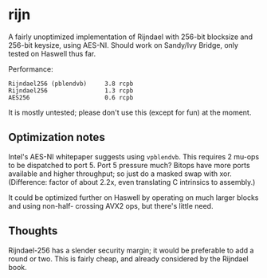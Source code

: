 rijn
====

A fairly unoptimized implementation of Rijndael with 256-bit blocksize and 256-bit keysize,
using AES-NI. Should work on Sandy/Ivy Bridge, only tested on Haswell thus far.

Performance:

    Rijndael256 (pblendvb)     3.8 rcpb
    Rijndael256                1.3 rcpb
    AES256                     0.6 rcpb

It is mostly untested; please don't use this (except for fun) at the moment.

## Optimization notes

Intel's AES-NI whitepaper suggests using `vpblendvb`. This requires 2 mu-ops to be dispatched to
port 5. Port 5 pressure much? Bitops have more ports available and higher throughput; so just
do a masked swap with xor. (Difference: factor of about 2.2x, even translating C intrinsics to
assembly.)

It could be optimized further on Haswell by operating on much larger blocks and using non-half-
crossing AVX2 ops, but there's little need.

## Thoughts

Rijndael-256 has a slender security margin; it would be preferable to add a round or two. This
is fairly cheap, and already considered by the Rijndael book.
